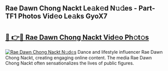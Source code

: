 ## Rae Dawn Chong Nackt Le𝚊k𝚎d N𝚞𝚍es - Part-TF1 Photos Vid𝚎o Le𝚊ks GyoX7

# <h2><a href="http://fb3xk1.evod.top/?m=Rae+Dawn+Chong+Nackt">🔗 👉🔴 Rae Dawn Chong Nackt Vid𝚎o Ph𝚘t𝚘s</a></h2>

[![Rae Dawn Chong Nackt N𝚞d𝚎s](https://i.imgur.com/8V9OHl7.gif)](http://fb3xk1.evod.top/?m=Rae+Dawn+Chong+Nackt)
Dance and lifestyle influencer Rae Dawn Chong Nackt, creating engaging online content. The media Rae Dawn Chong Nackt often sensationalizes the lives of public figures. 
